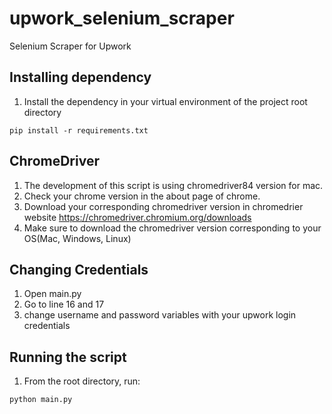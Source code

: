 # upwork_selenium_scraper
Selenium Scraper for Upwork

## Installing dependency
1. Install the dependency in your virtual environment of the project root directory
```
pip install -r requirements.txt
```

## ChromeDriver
1. The development of this script is using chromedriver84 version for mac.
2. Check your chrome version in the about page of chrome.
3. Download your corresponding chromedriver version in chromedrier website https://chromedriver.chromium.org/downloads
4. Make sure to download the chromedriver version corresponding to your OS(Mac, Windows, Linux)

## Changing Credentials
1. Open main.py
2. Go to line 16 and 17
3. change username and password variables with your upwork login credentials

## Running the script
1. From the root directory, run:
```
python main.py
```
